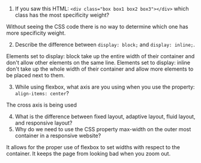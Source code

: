 <!-- Answers to the Self Study Questions go here -->

1. If you saw this HTML: `<div class="box box1 box2 box3"></div>` which class has the most specificity weight?

Without seeing the CSS code there is no way to determine which one has
more specificity weight.

2. Describe the difference between `display: block;` and `display: inline;`.

Elements set to display: block take up the entire width of their container and don't allow other elements on the same line.
Elements set to display: inline don't take up the whole width of their container and allow more elements to be placed next to them.

3. While using flexbox, what axis are you using when you use the property: `align-items: center`?

The cross axis is being used

4. What is the difference between fixed layout, adaptive layout, fluid layout, and responsive layout?
5. Why do we need to use the CSS property max-width on the outer most container in a responsive website?

It allows for the proper use of flexbox to set widths with respect to the container. It keeps the page from looking bad when you zoom out.

